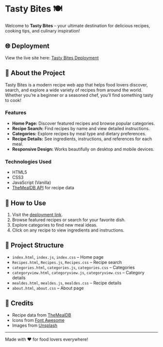# Tasty Bites 🍽️

Welcome to **Tasty Bites** – your ultimate destination for delicious recipes, cooking tips, and culinary inspiration!

## 🌐 Deployment

View the live site here: [Tasty Bites Deployment](https://allamgowrisankar0001.github.io/Tastey-Bites/)

## 📖 About the Project

Tasty Bites is a modern recipe web app that helps food lovers discover, search, and explore a wide variety of recipes from around the world. Whether you’re a beginner or a seasoned chef, you’ll find something tasty to cook!

### Features

- **Home Page:** Discover featured recipes and browse popular categories.
- **Recipe Search:** Find recipes by name and view detailed instructions.
- **Categories:** Explore recipes by meal type and dietary preferences.
- **Recipe Details:** See ingredients, instructions, and references for each meal.
- **Responsive Design:** Works beautifully on desktop and mobile devices.

### Technologies Used

- HTML5
- CSS3
- JavaScript (Vanilla)
- [TheMealDB API](https://www.themealdb.com/api.php) for recipe data

## 🚀 How to Use

1. Visit the [deployment link](https://allamgowrisankar0001.github.io/Tastey-Bites/).
2. Browse featured recipes or search for your favorite dish.
3. Explore categories to find new meal ideas.
4. Click on any recipe to view ingredients and instructions.

## 📂 Project Structure

- `index.html`, `index.js`, `index.css` – Home page
- `Recipes.html`, `Recipes.js`, `Recipes.css` – Recipe search
- `categories.html`, `categories.js`, `categories.css` – Categories
- `categoryview.html`, `categoryview.js`, `categoryview.css` – Category details
- `mealdes.html`, `mealdes.js`, `mealdes.css` – Recipe details
- `about.html`, `about.css` – About page

## 🙌 Credits

- Recipe data from [TheMealDB](https://www.themealdb.com/)
- Icons from [Font Awesome](https://fontawesome.com/)
- Images from [Unsplash](https://unsplash.com/)

---

Made with ❤️ for food lovers everywhere!
